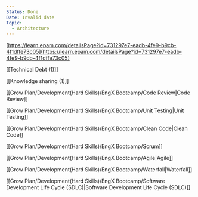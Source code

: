 ```yaml
---
Status: Done
Date: Invalid date
Topic:
  - Architecture
---
```

[https://learn.epam.com/detailsPage?id=731297e7-eadb-4fe9-b9cb-4f1dffe73c05](https://learn.epam.com/detailsPage?id=731297e7-eadb-4fe9-b9cb-4f1dffe73c05)

[[Technical Debt (1)]]

[[Knowledge sharing (1)]]

[[Grow Plan/Development(Hard Skills)/EngX Bootcamp/Code Review|Code Review]]

[[Grow Plan/Development(Hard Skills)/EngX Bootcamp/Unit Testing|Unit Testing]]

[[Grow Plan/Development(Hard Skills)/EngX Bootcamp/Clean Code|Clean Code]]

[[Grow Plan/Development(Hard Skills)/EngX Bootcamp/Scrum]]

[[Grow Plan/Development(Hard Skills)/EngX Bootcamp/Agile|Agile]]

[[Grow Plan/Development(Hard Skills)/EngX Bootcamp/Waterfall|Waterfall]]

[[Grow Plan/Development(Hard Skills)/EngX Bootcamp/Software Development Life Cycle (SDLC)|Software Development Life Cycle (SDLC)]]